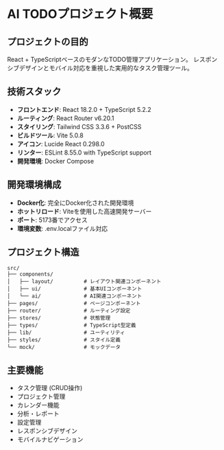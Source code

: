 # AI TODOプロジェクト概要

## プロジェクトの目的
React + TypeScriptベースのモダンなTODO管理アプリケーション。
レスポンシブデザインとモバイル対応を重視した実用的なタスク管理ツール。

## 技術スタック
- **フロントエンド**: React 18.2.0 + TypeScript 5.2.2
- **ルーティング**: React Router v6.20.1
- **スタイリング**: Tailwind CSS 3.3.6 + PostCSS
- **ビルドツール**: Vite 5.0.8
- **アイコン**: Lucide React 0.298.0
- **リンター**: ESLint 8.55.0 with TypeScript support
- **開発環境**: Docker Compose

## 開発環境構成
- **Docker化**: 完全にDocker化された開発環境
- **ホットリロード**: Viteを使用した高速開発サーバー
- **ポート**: 5173番でアクセス
- **環境変数**: .env.localファイル対応

## プロジェクト構造
```
src/
├── components/
│   ├── layout/          # レイアウト関連コンポーネント
│   ├── ui/              # 基本UIコンポーネント
│   └── ai/              # AI関連コンポーネント
├── pages/               # ページコンポーネント
├── router/              # ルーティング設定
├── stores/              # 状態管理
├── types/               # TypeScript型定義
├── lib/                 # ユーティリティ
├── styles/              # スタイル定義
└── mock/                # モックデータ
```

## 主要機能
- タスク管理 (CRUD操作)
- プロジェクト管理
- カレンダー機能
- 分析・レポート
- 設定管理
- レスポンシブデザイン
- モバイルナビゲーション
